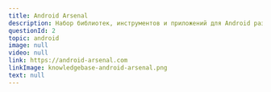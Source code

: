 ```yaml
---
title: Android Arsenal
description: Набор библиотек, инструментов и приложений для Android разработчиков.
questionId: 2
topic: android
image: null
video: null
link: https://android-arsenal.com
linkImage: knowledgebase-android-arsenal.png
text: null
---
```

